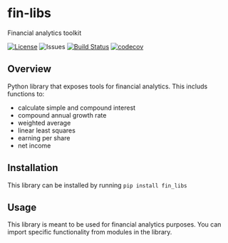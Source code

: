 # fin-libs
Financial analytics toolkit

[![License](https://img.shields.io/badge/License-Apache_2.0-blue.svg)](https://opensource.org/licenses/Apache-2.0) ![Issues](https://img.shields.io/github/issues/azepecki/fin-libs)
[![Build Status](https://github.com/ColumbiaOSS/example-project-python/workflows/Build%20Status/badge.svg?branch=main)](https://github.com/azepecki/fin-libs/actions?query=workflow%3A%22Build+Status%22)
[![codecov](https://codecov.io/gh/azepecki/fin-libs/branch/main/graph/badge.svg)](https://codecov.io/gh/azepecki/fin-libs)


## Overview

Python library that exposes tools for financial analytics. This includs functions to:
- calculate simple and compound interest
- compound annual growth rate 
- weighted average
- linear least squares
- earning per share
- net income

## Installation

This library can be installed by running `pip install fin_libs`

## Usage

This library is meant to be used for financial analytics purposes. You can import specific functionality from modules in the library. 
